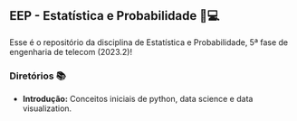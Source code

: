 ## EEP - Estatística e Probabilidade 📌💻
Esse é o repositório da disciplina de Estatística e Probabilidade, 5ª fase de engenharia de telecom (2023.2)!
### Diretórios 📚
- **Introdução:** Conceitos iniciais de python, data science e data visualization.
